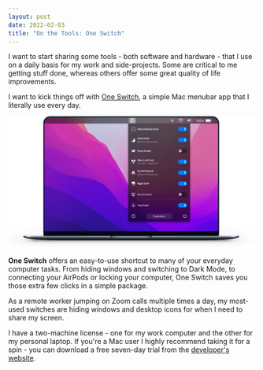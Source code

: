 ```yaml
---
layout: post
date: 2022-02-03
title: "On the Tools: One Switch"
---
```


I want to start sharing some tools - both software and hardware - that I use on a daily basis for my work and side-projects.  Some are critical to me getting stuff done, whereas others offer some great quality of life improvements.

I want to kick things off with [One Switch](https://fireball.studio/oneswitch/), a simple Mac menubar app that I literally use every day.

![](/assets/img/tools/one-switch.png)

**One Switch** offers an easy-to-use shortcut to many of your everyday computer tasks. From hiding windows and switching to Dark Mode, to connecting your AirPods or locking your computer, One Switch saves you those extra few clicks in a simple package.

As a remote worker jumping on Zoom calls multiple times a day, my most-used switches are hiding windows and desktop icons for when I need to share my screen.

I have a two-machine license - one for my work computer and the other for my personal laptop.  If you're a Mac user I highly recommend taking it for a spin - you can download a free seven-day trial from the [developer's website](https://fireball.studio/oneswitch/).
